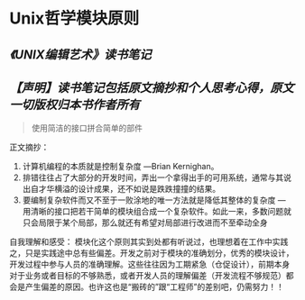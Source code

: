 # Unix哲学模块原则
*《UNIX编辑艺术》读书笔记*
---
*【声明】读书笔记包括原文摘抄和个人思考心得，原文一切版权归本书作者所有*
---
> 使用简洁的接口拼合简单的部件

正文摘抄：
1. 计算机编程的本质就是控制复杂度 —Brian Kernighan。
2. 排错往往占了大部分的开发时间，弄出一个拿得出手的可用系统，通常与其说出自才华横溢的设计成果，还不如说是跌跌撞撞的结果。
3. 要编制复杂软件而又不至于一败涂地的唯一方法就是降低其整体的复杂度 — 用清晰的接口把若干简单的模块组合成一个复杂软件。如此一来，多数问题就只会局限于某个局部，那么就还有希望对局部进行改进而不至牵动全身

自我理解和感受：
模块化这个原则其实到处都有听说过，也理想着在工作中实践之，只是实践途中总有些偏差。开发之前对于模块的准确划分，优秀的模块设计，开发过程中参与人员的准确理解。这些往往因为工期紧急（仓促设计），前期本身对于业务或者目标的不够熟悉，或者开发人员的理解偏差（开发流程不够规范）都会是产生偏差的原因。也许这也是“搬砖的”跟“工程师”的差别吧，仍需努力！！